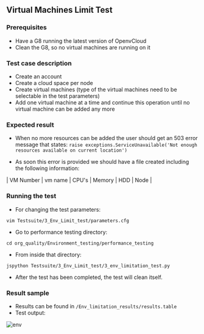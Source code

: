 ## Virtual Machines Limit Test

### Prerequisites
- Have a G8 running the latest version of OpenvCloud
- Clean the G8, so no virtual machines are running on it

### Test case description
- Create an account
- Create a cloud space per node
- Create virtual machines (type of the virtual machines need to be selectable in the test parameters) 
- Add one virtual machine at a time and continue this operation until no virtual machine can be added any more

### Expected result
- When no more resources can be added the user should get an 503 error message that states:
`raise exceptions.ServiceUnavailable('Not enough resources available on current location')`

- As soon this error is provided we should have a file created including the following information:

| VM Number | vm name  | CPU's  | Memory | HDD | Node |

### Running the test
- For changing the test parameters:
```
vim Testsuite/3_Env_Limit_test/parameters.cfg
```
- Go to performance testing directory:
```
cd org_quality/Environment_testing/performance_testing
```
- From inside that directory:
```
jspython Testsuite/3_Env_Limit_test/3_env_limitation_test.py 
```
- After the test has been completed, the test will clean itself.

### Result sample
- Results can be found in `/Env_limitation_results/results.table`
- Test output:

![env](https://cloud.githubusercontent.com/assets/15011431/14171111/e85dcee6-f739-11e5-86ea-8537bd7187f5.png)
